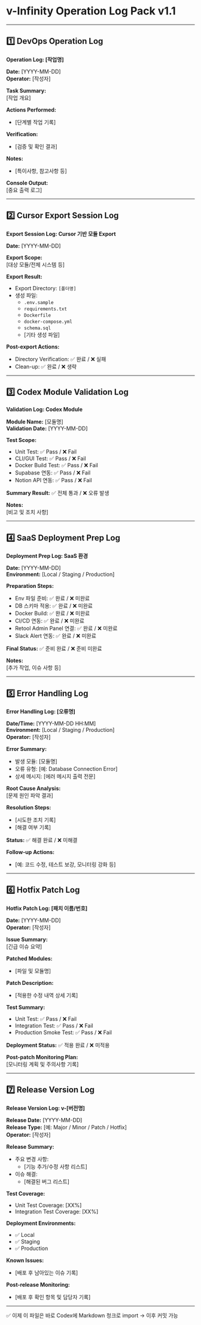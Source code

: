 # v-Infinity Operation Log Pack v1.1

---

## 1️⃣ DevOps Operation Log

**Operation Log: [작업명]**

**Date:** [YYYY-MM-DD]  
**Operator:** [작성자]

**Task Summary:**  
[작업 개요]

**Actions Performed:**  
- [단계별 작업 기록]

**Verification:**  
- [검증 및 확인 결과]

**Notes:**  
- [특이사항, 참고사항 등]

**Console Output:**  
[중요 출력 로그]

---

## 2️⃣ Cursor Export Session Log

**Export Session Log: Cursor 기반 모듈 Export**

**Date:** [YYYY-MM-DD]

**Export Scope:**  
[대상 모듈/전체 시스템 등]

**Export Result:**  
- Export Directory: `[폴더명]`
- 생성 파일:
  - `.env.sample`
  - `requirements.txt`
  - `Dockerfile`
  - `docker-compose.yml`
  - `schema.sql`
  - [기타 생성 파일]

**Post-export Actions:**  
- Directory Verification: ✅ 완료 / ❌ 실패  
- Clean-up: ✅ 완료 / ❌ 생략

---

## 3️⃣ Codex Module Validation Log

**Validation Log: Codex Module**

**Module Name:** [모듈명]  
**Validation Date:** [YYYY-MM-DD]

**Test Scope:**  
- Unit Test: ✅ Pass / ❌ Fail  
- CLI/GUI Test: ✅ Pass / ❌ Fail  
- Docker Build Test: ✅ Pass / ❌ Fail  
- Supabase 연동: ✅ Pass / ❌ Fail  
- Notion API 연동: ✅ Pass / ❌ Fail

**Summary Result:** ✅ 전체 통과 / ❌ 오류 발생

**Notes:**  
[비고 및 조치 사항]

---

## 4️⃣ SaaS Deployment Prep Log

**Deployment Prep Log: SaaS 환경**

**Date:** [YYYY-MM-DD]  
**Environment:** [Local / Staging / Production]

**Preparation Steps:**  
- Env 파일 준비: ✅ 완료 / ❌ 미완료  
- DB 스키마 적용: ✅ 완료 / ❌ 미완료  
- Docker Build: ✅ 완료 / ❌ 미완료  
- CI/CD 연동: ✅ 완료 / ❌ 미완료  
- Retool Admin Panel 연결: ✅ 완료 / ❌ 미완료  
- Slack Alert 연동: ✅ 완료 / ❌ 미완료

**Final Status:** ✅ 준비 완료 / ❌ 준비 미완료

**Notes:**  
[추가 작업, 이슈 사항 등]

---

## 5️⃣ Error Handling Log

**Error Handling Log: [오류명]**

**Date/Time:** [YYYY-MM-DD HH:MM]  
**Environment:** [Local / Staging / Production]  
**Operator:** [작성자]

**Error Summary:**  
- 발생 모듈: [모듈명]  
- 오류 유형: [예: Database Connection Error]  
- 상세 메시지: [에러 메시지 출력 전문]

**Root Cause Analysis:**  
[문제 원인 파악 결과]

**Resolution Steps:**  
- [시도한 조치 기록]  
- [해결 여부 기록]

**Status:** ✅ 해결 완료 / ❌ 미해결

**Follow-up Actions:**  
- [예: 코드 수정, 테스트 보강, 모니터링 강화 등]

---

## 6️⃣ Hotfix Patch Log

**Hotfix Patch Log: [패치 이름/번호]**

**Date:** [YYYY-MM-DD]  
**Operator:** [작성자]

**Issue Summary:**  
[긴급 이슈 요약]

**Patched Modules:**  
- [파일 및 모듈명]

**Patch Description:**  
- [적용한 수정 내역 상세 기록]

**Test Summary:**  
- Unit Test: ✅ Pass / ❌ Fail  
- Integration Test: ✅ Pass / ❌ Fail  
- Production Smoke Test: ✅ Pass / ❌ Fail

**Deployment Status:** ✅ 적용 완료 / ❌ 미적용

**Post-patch Monitoring Plan:**  
[모니터링 계획 및 주의사항 기록]

---

## 7️⃣ Release Version Log

**Release Version Log: v-[버전명]**

**Release Date:** [YYYY-MM-DD]  
**Release Type:** [예: Major / Minor / Patch / Hotfix]  
**Operator:** [작성자]

**Release Summary:**  
- 주요 변경 사항:
  - [기능 추가/수정 사항 리스트]
- 이슈 해결:
  - [해결된 버그 리스트]

**Test Coverage:**  
- Unit Test Coverage: [XX%]  
- Integration Test Coverage: [XX%]

**Deployment Environments:**  
- ✅ Local  
- ✅ Staging  
- ✅ Production

**Known Issues:**  
- [배포 후 남아있는 이슈 기록]

**Post-release Monitoring:**  
- [배포 후 확인 항목 및 담당자 기록]

---
✅ 이제 이 파일은 바로 Codex에 Markdown 청크로 import → 이후 커밋 가능
